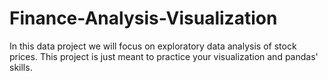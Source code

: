 # Finance-Analysis-Visualization
In this data project we will focus on exploratory data analysis of stock prices. This project is just meant to practice your visualization and pandas' skills.

